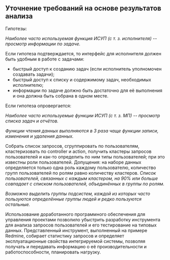 ## Уточнение требований на основе результатов анализа

Гипотезы:

*Наиболее часто используемая функция ИСУП (с т. з. исполнителя) -- просмотр информации по задаче.*

Если гипотеза подтверждается, то интерфейс для исполнителя должен быть удобным в работе с задачами:  

  - быстрый доступ к созданию задач (если исполнитель уполномочен создавать задачи);
  - быстрый доступ к списку и содержимому задач, необходимых исполнителю;
  - информации по задаче должно быть достаточно для её выполнения и она должна быть собрана в одном месте.

Если гипотеза опровергается:

*Наиболее часто используемые функции ИСУП (с т. з. МП) -- просмотр списка задач и отчётов.*

*Функции чтения данных выполняются в 3 раза чаще функции записи, изменения и удаления данных.*

Собрать список запросов, сгруппировать по пользователям, кластеризовать по controller и action, получить кластеры запросов пользователей и как-то определить по ним типы пользователей; при это известны роли пользователей. Допущения: на наборе данных определяется только одна роль каждому пользователю, количество групп пользователей по ролям равно количеству кластеров. *Список пользователей, связанных с каждым кластером, на 90% или больше совпадает с списком пользователей, объединённых в группы по ролям.*

*Возможно выделить группы подсистем, каждой из которых часто пользуются определённые группы людей и редко пользуются остальные.*

Использование доработанного программного обеспечения для управления проектами позволило убыстрить разработку инструмента для анализа запросов пользователей и его тестирование на типовых данных. Представленный инструмент, выполненный на примере Redmine, собирает статистику запросов и определяет эксплуатационные свойства интегрируемой системы, позволяя получать и передавать информацию о её производительности и работоспособности, планировать нагрузку.
